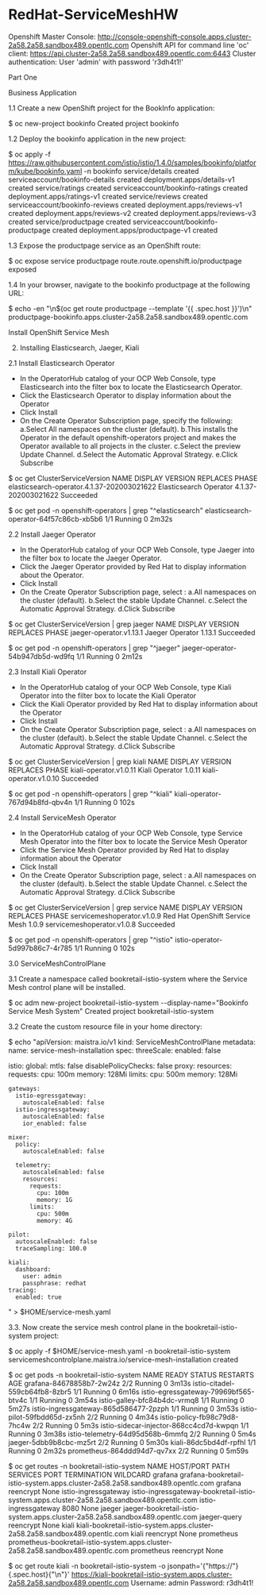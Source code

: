 # RedHat-ServiceMeshHW

Openshift Master Console: http://console-openshift-console.apps.cluster-2a58.2a58.sandbox489.opentlc.com
Openshift API for command line 'oc' client: https://api.cluster-2a58.2a58.sandbox489.opentlc.com:6443
Cluster authentication: User 'admin' with password 'r3dh4t1!'

Part One

Business Application

1.1 Create a new OpenShift project for the BookInfo application:

$ oc new-project bookinfo
Created project bookinfo

1.2 Deploy the bookinfo application in the new project:

$ oc apply -f https://raw.githubusercontent.com/istio/istio/1.4.0/samples/bookinfo/platform/kube/bookinfo.yaml -n bookinfo
service/details created
serviceaccount/bookinfo-details created
deployment.apps/details-v1 created
service/ratings created
serviceaccount/bookinfo-ratings created
deployment.apps/ratings-v1 created
service/reviews created
serviceaccount/bookinfo-reviews created
deployment.apps/reviews-v1 created
deployment.apps/reviews-v2 created
deployment.apps/reviews-v3 created
service/productpage created
serviceaccount/bookinfo-productpage created
deployment.apps/productpage-v1 created

1.3 Expose the productpage service as an OpenShift route:

$ oc expose service productpage
route.route.openshift.io/productpage exposed

1.4 In your browser, navigate to the bookinfo productpage at the following URL:

$ echo -en "\n$(oc get route productpage --template '{{ .spec.host }}')\n"
productpage-bookinfo.apps.cluster-2a58.2a58.sandbox489.opentlc.com

Install OpenShift Service Mesh

2. Installing Elasticsearch, Jaeger, Kiali

2.1 Install Elasticsearch Operator

 - In the OperatorHub catalog of your OCP Web Console, type Elasticsearch into the filter box to locate the Elasticsearch Operator.
 - Click the Elasticsearch Operator to display information about the Operator
 - Click Install
 - On the Create Operator Subscription page, specify the following:
     a.Select All namespaces on the cluster (default).
     b.This installs the Operator in the default openshift-operators project and makes the Operator available to all projects in the cluster.
     c.Select the preview Update Channel.
     d.Select the Automatic Approval Strategy.
     e.Click Subscribe

$ oc get ClusterServiceVersion
NAME                                         DISPLAY                  VERSION               REPLACES   PHASE
elasticsearch-operator.4.1.37-202003021622   Elasticsearch Operator   4.1.37-202003021622              Succeeded

$ oc get pod  -n openshift-operators | grep "^elasticsearch"
elasticsearch-operator-64f57c86cb-xb5b6   1/1     Running   0          2m32s

2.2 Install Jaeger Operator

 - In the OperatorHub catalog of your OCP Web Console, type Jaeger into the filter box to locate the Jaeger Operator.
 - Click the Jaeger Operator provided by Red Hat to display information about the Operator.
 - Click Install
 - On the Create Operator Subscription page, select :
      a.All namespaces on the cluster (default).
      b.Select the stable Update Channel.
      c.Select the Automatic Approval Strategy.
      d.Click Subscribe

$ oc get ClusterServiceVersion | grep jaeger
NAME                                         DISPLAY                  VERSION               REPLACES   PHASE
jaeger-operator.v1.13.1                      Jaeger Operator          1.13.1                           Succeeded

$ oc get pod  -n openshift-operators | grep "^jaeger"
jaeger-operator-54b947db5d-wd9fq         1/1     Running   0          2m12s

2.3 Install Kiali Operator

 - In the OperatorHub catalog of your OCP Web Console, type Kiali Operator into the filter box to locate the Kiali Operator
 - Click the Kiali Operator provided by Red Hat to display information about the Operator
 - Click Install
 - On the Create Operator Subscription page, select :
      a.All namespaces on the cluster (default).
      b.Select the stable Update Channel.
      c.Select the Automatic Approval Strategy.
      d.Click Subscribe

$ oc get ClusterServiceVersion | grep kiali
NAME                                         DISPLAY                  VERSION               REPLACES                PHASE
kiali-operator.v1.0.11                       Kiali Operator           1.0.11                kiali-operator.v1.0.10   Succeeded

$ oc get pod  -n openshift-operators | grep "^kiali"
kiali-operator-767d94b8fd-qbv4n          1/1     Running   0          102s

2.4 Install ServiceMesh Operator

 - In the OperatorHub catalog of your OCP Web Console, type Service Mesh Operator into the filter box to locate the Service Mesh Operator
 - Click the Service Mesh Operator provided by Red Hat to display information about the Operator
 - Click Install
 - On the Create Operator Subscription page, select :
      a.All namespaces on the cluster (default).
      b.Select the stable Update Channel.
      c.Select the Automatic Approval Strategy.
      d.Click Subscribe

$ oc get ClusterServiceVersion | grep service
NAME                                         DISPLAY                  VERSION               REPLACES                PHASE
servicemeshoperator.v1.0.9                   Red Hat OpenShift Service Mesh   1.0.9                 servicemeshoperator.v1.0.8   Succeeded

$ oc get pod  -n openshift-operators | grep "^istio"
istio-operator-5d997b86c7-4r785          1/1     Running   0          102s

3.0  ServiceMeshControlPlane

3.1 Create a namespace called bookretail-istio-system where the Service Mesh control plane will be installed.

$ oc adm new-project bookretail-istio-system --display-name="Bookinfo Service Mesh System"
Created project bookretail-istio-system

3.2 Create the custom resource file in your home directory:

$ echo "apiVersion: maistra.io/v1
kind: ServiceMeshControlPlane
metadata:
  name: service-mesh-installation
spec:
  threeScale:
    enabled: false

  istio:
    global:
      mtls: false
      disablePolicyChecks: false
      proxy:
        resources:
          requests:
            cpu: 100m
            memory: 128Mi
          limits:
            cpu: 500m
            memory: 128Mi

    gateways:
      istio-egressgateway:
        autoscaleEnabled: false
      istio-ingressgateway:
        autoscaleEnabled: false
        ior_enabled: false

    mixer:
      policy:
        autoscaleEnabled: false

      telemetry:
        autoscaleEnabled: false
        resources:
          requests:
            cpu: 100m
            memory: 1G
          limits:
            cpu: 500m
            memory: 4G

    pilot:
      autoscaleEnabled: false
      traceSampling: 100.0

    kiali:
      dashboard:
        user: admin
        passphrase: redhat
    tracing:
      enabled: true

" > $HOME/service-mesh.yaml

3.3. Now create the service mesh control plane in the bookretail-istio-system project:

$ oc apply -f $HOME/service-mesh.yaml -n bookretail-istio-system
servicemeshcontrolplane.maistra.io/service-mesh-installation created

$ oc get pods -n bookretail-istio-system
NAME                                      READY   STATUS    RESTARTS   AGE
grafana-84678858b7-2w24z                  2/2     Running   0          3m13s
istio-citadel-559cb64fb8-8zbr5            1/1     Running   0          6m16s
istio-egressgateway-79969bf565-btv4c      1/1     Running   0          3m54s
istio-galley-bfc84b4dc-vrmq8              1/1     Running   0          5m27s
istio-ingressgateway-865d586477-2pzph     1/1     Running   0          3m53s
istio-pilot-59fbdd65d-zx5nh               2/2     Running   0          4m34s
istio-policy-fb98c79d8-7hc4w              2/2     Running   0          5m3s
istio-sidecar-injector-868cc4cd7d-kwpqn   1/1     Running   0          3m38s
istio-telemetry-64d95d568b-6mmfq          2/2     Running   0          5m4s
jaeger-5dbb9b8cbc-mz5rt                   2/2     Running   0          5m30s
kiali-86dc5bd4df-rpfhl                    1/1     Running   0          2m32s
prometheus-864ddd94d7-qv7xx               2/2     Running   0          5m59s

$ oc get routes -n bookretail-istio-system
NAME                   HOST/PORT                                                                                    PATH   SERVICES               PORT    TERMINATION   WILDCARD
grafana                grafana-bookretail-istio-system.apps.cluster-2a58.2a58.sandbox489.opentlc.com                       grafana                <all>   reencrypt     None
istio-ingressgateway   istio-ingressgateway-bookretail-istio-system.apps.cluster-2a58.2a58.sandbox489.opentlc.com          istio-ingressgateway   8080                  None
jaeger                 jaeger-bookretail-istio-system.apps.cluster-2a58.2a58.sandbox489.opentlc.com                        jaeger-query           <all>   reencrypt     None
kiali                  kiali-bookretail-istio-system.apps.cluster-2a58.2a58.sandbox489.opentlc.com                         kiali                  <all>   reencrypt     None
prometheus             prometheus-bookretail-istio-system.apps.cluster-2a58.2a58.sandbox489.opentlc.com                    prometheus             <all>   reencrypt     None

$ oc get route kiali -n bookretail-istio-system -o jsonpath='{"https://"}{.spec.host}{"\n"}'
https://kiali-bookretail-istio-system.apps.cluster-2a58.2a58.sandbox489.opentlc.com
Username: admin
Password: r3dh4t1!